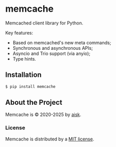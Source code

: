# memcache

Memcached client library for Python.

Key features:

- Based on memcached's new meta commands;
- Synchronous and asynchronous APIs;
- Asyncio and Trio support (via anyio);
- Type hints.

## Installation

```sh
$ pip install memcache
```

## About the Project

Memcache is &copy; 2020-2025 by [aisk](https://github.com/aisk).

### License

Memcache is distributed by a [MIT license](https://github.com/aisk/memcache/tree/master/LICENSE).
